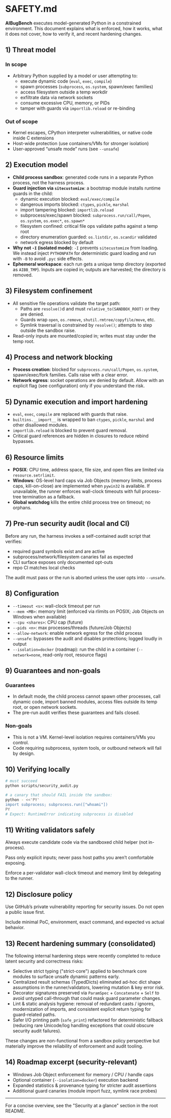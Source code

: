 # SAFETY.md

**AIBugBench** executes model-generated Python in a constrained environment. This document explains what is enforced, how it works, what it does not cover, how to verify it, and recent hardening changes.

## 1) Threat model

### In scope

- Arbitrary Python supplied by a model or user attempting to:
  - execute dynamic code (`eval`, `exec`, `compile`)
  - spawn processes (`subprocess`, `os.system`, spawn/exec families)
  - access filesystem outside a temp workdir
  - exfiltrate data via network sockets
  - consume excessive CPU, memory, or PIDs
  - tamper with guards via `importlib.reload` or re-binding

### Out of scope

- Kernel escapes, CPython interpreter vulnerabilities, or native code inside C extensions
- Host-wide protection (use containers/VMs for stronger isolation)
- User-approved “unsafe mode” runs (see `--unsafe`)

## 2) Execution model

- **Child process sandbox**: generated code runs in a separate Python process, not the harness process.
- **Guard injection via `sitecustomize`**: a bootstrap module installs runtime guards in the child:
  - dynamic execution blocked: `eval/exec/compile`
  - dangerous imports blocked: `ctypes`, `pickle`, `marshal`
  - import tampering blocked: `importlib.reload`
  - subprocess/exec/spawn blocked: `subprocess.run/call/Popen`, `os.system`, `os.exec*`, `os.spawn*`
  - filesystem confined: critical file ops validate paths against a temp root
  - directory enumeration guarded: `os.listdir`, `os.scandir` validated
  - network egress blocked by default
- **Why not `-I` (isolated mode)**: `-I` prevents `sitecustomize` from loading. We instead inject `PYTHONPATH` for deterministic guard loading and run with `-B` to avoid `.pyc` side effects.
- **Ephemeral workspace**: each run gets a unique temp directory (exported as `AIBB_TMP`). Inputs are copied in; outputs are harvested; the directory is removed.

## 3) Filesystem confinement

- All sensitive file operations validate the target path:
  - Paths are `resolve()`d and must `relative_to(SANDBOX_ROOT)` or they are denied.
  - Guards wrap `open`, `os.remove`, `shutil.rmtree/copyfile/move`, etc.
  - Symlink traversal is constrained by `resolve()`; attempts to step outside the sandbox raise.
- Read-only inputs are mounted/copied in; writes must stay under the temp root.

## 4) Process and network blocking

- **Process creation**: blocked for `subprocess.run/call/Popen`, `os.system`, spawn/exec/fork families. Calls raise with a clear error.
- **Network egress**: socket operations are denied by default. Allow with an explicit flag (see configuration) only if you understand the risk.

## 5) Dynamic execution and import hardening

- `eval`, `exec`, `compile` are replaced with guards that raise.
- `builtins.__import__` is wrapped to ban `ctypes`, `pickle`, `marshal` and other disallowed modules.
- `importlib.reload` is blocked to prevent guard removal.
- Critical guard references are hidden in closures to reduce rebind bypasses.

## 6) Resource limits

- **POSIX**: CPU time, address space, file size, and open files are limited via `resource.setrlimit`.
- **Windows**: OS-level hard caps via Job Objects (memory limits, process caps, kill-on-close) are implemented when `pywin32` is available. If unavailable, the runner enforces wall-clock timeouts with full process-tree termination as a fallback.
- **Global watchdog** kills the entire child process tree on timeout; no orphans.

## 7) Pre-run security audit (local and CI)

Before any run, the harness invokes a self-contained audit script that verifies:

- required guard symbols exist and are active
- subprocess/network/filesystem canaries fail as expected
- CLI surface exposes only documented opt-outs
- repo CI matches local checks

The audit must pass or the run is aborted unless the user opts into `--unsafe`.

## 8) Configuration

- `--timeout <s>`: wall-clock timeout per run
- `--mem <MB>`: memory limit (enforced via rlimits on POSIX; Job Objects on Windows when available)
- `--cpu <shares>`: CPU cap (future)
- `--pids <n>`: max processes/threads (future/Job Objects)
- `--allow-network`: enable network egress for the child process
- `--unsafe`: bypasses the audit and disables protections; logged loudly in output
- `--isolation=docker` (roadmap): run the child in a container (`--network=none`, read-only root, resource flags)

## 9) Guarantees and non-goals

### Guarantees

- In default mode, the child process cannot spawn other processes, call dynamic code, import banned modules, access files outside its temp root, or open network sockets.
- The pre-run audit verifies these guarantees and fails closed.

### Non-goals

- This is not a VM. Kernel-level isolation requires containers/VMs you control.
- Code requiring subprocess, system tools, or outbound network will fail by design.

## 10) Verifying locally

```bash
# must succeed
python scripts/security_audit.py

# a canary that should FAIL inside the sandbox:
python - <<'PY'
import subprocess; subprocess.run(["whoami"])
PY
# Expect: RuntimeError indicating subprocess is disabled
```

## 11) Writing validators safely

Always execute candidate code via the sandboxed child helper (not in-process).

Pass only explicit inputs; never pass host paths you aren’t comfortable exposing.

Enforce a per-validator wall-clock timeout and memory limit by delegating to the runner.

## 12) Disclosure policy

Use GitHub’s private vulnerability reporting for security issues. Do not open a public issue first.

Include minimal PoC, environment, exact command, and expected vs actual behavior.

## 13) Recent hardening summary (consolidated)

The following internal hardening steps were recently completed to reduce latent security and correctness risks:

- Selective strict typing ("strict-core") applied to benchmark core modules to surface unsafe dynamic patterns early.
- Centralized result schemas (TypedDicts) eliminated ad-hoc dict shape assumptions in the runner/validators, lowering mutation & key error risk.
- Decorator signatures preserved via `ParamSpec` + `Concatenate` + `Self` to avoid untyped call-through that could mask guard parameter changes.
- Lint & static analysis hygiene: removal of redundant casts / ignores, modernization of imports, and consistent explicit return typing for guard-related paths.
- Safer I/O printing path (`safe_print`) refactored for deterministic fallback (reducing rare Unicode/log handling exceptions that could obscure security audit failures).

These changes are non-functional from a sandbox policy perspective but materially improve the reliability of enforcement and audit tooling.

## 14) Roadmap excerpt (security-relevant)

- Windows Job Object enforcement for memory / CPU / handle caps
- Optional container (`--isolation=docker`) execution backend
- Expanded statistics & provenance typing for stricter audit assertions
- Additional guard canaries (module import fuzz, symlink race probes)

---
For a concise overview, see the "Security at a glance" section in the root README.
